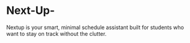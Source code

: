 # Next-Up-
Nextup is your smart, minimal schedule assistant built for students who want to stay on track without the clutter.

